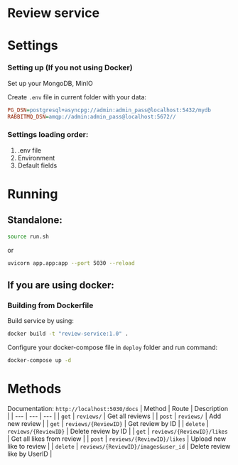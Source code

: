 # Review service

# Settings

### Setting up (If you not using Docker)
Set up your MongoDB, MinIO

Create `.env` file in current folder with your data:
```ini
PG_DSN=postgresql+asyncpg://admin:admin_pass@localhost:5432/mydb
RABBITMQ_DSN=amqp://admin:admin_pass@localhost:5672//
```

### Settings loading order:
1. .env file
2. Environment
3. Default fields

# Running
## Standalone:
```bash
source run.sh
```
or
```bash
uvicorn app.app:app --port 5030 --reload
```

## If you are using docker:

### Building from Dockerfile
Build service by using:
```bash
docker build -t "review-service:1.0" .
```

Configure your docker-compose file in `deploy` folder and run command:
```bash
docker-compose up -d
```

# Methods
Documentation: `http://localhost:5030/docs`
| Method | Route | Description |
| --- | --- | --- |
| `get` | `reviews/` | Get all reviews |
| `post` | `reviews/` | Add new review |
| `get` | `reviews/{ReviewID}` | Get review by ID |
| `delete` | `reviews/{ReviewID}` | Delete review by ID |
| `get` | `reviews/{ReviewID}/likes` | Get all likes from review |
| `post` | `reviews/{ReviewID}/likes` | Upload new like to review |
| `delete` | `reviews/{ReviewID}/images&user_id` | Delete review like by UserID |